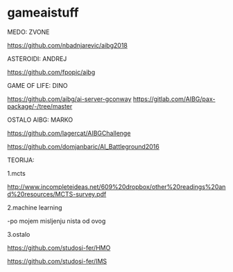 # gameaistuff


MEDO: ZVONE

https://github.com/nbadnjarevic/aibg2018


ASTEROIDI: ANDREJ

https://github.com/fpopic/aibg


GAME OF LIFE: DINO

https://github.com/aibg/ai-server-gconway
https://gitlab.com/AIBG/pax-package/-/tree/master


OSTALO AIBG: MARKO

https://github.com/lagercat/AIBGChallenge

https://github.com/domjanbaric/AI_Battleground2016

TEORIJA:

1.mcts

http://www.incompleteideas.net/609%20dropbox/other%20readings%20and%20resources/MCTS-survey.pdf

2.machine learning

-po mojem misljenju nista od ovog

3.ostalo

https://github.com/studosi-fer/HMO

https://github.com/studosi-fer/IMS
